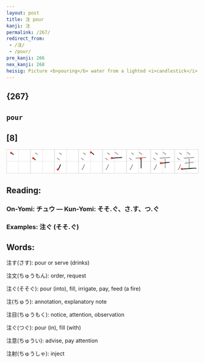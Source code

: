 ```yaml
---
layout: post
title: 注 pour
kanji: 注
permalink: /267/
redirect_from:
 - /注/
 - /pour/
pre_kanji: 266
nex_kanji: 268
heisig: Picture <b>pouring</b> water from a lighted <i>candlestick</i>. What could be more ridiculous, or simpler, as a way to recall this kanji?
---
```


## {267}

## `pour`

## [8]

<div class="stroke"><img src="../images/E6B3A8.png" /></div>

## Reading:

### On-Yomi: チュウ &mdash; Kun-Yomi: そそ.ぐ、さ.す、つ.ぐ

### Examples: 注ぐ (そそ.ぐ)

## Words:

注す(さす): pour or serve (drinks)

注文(ちゅうもん): order, request

注ぐ(そそぐ): pour (into), fill, irrigate, pay, feed (a fire)

注(ちゅう): annotation, explanatory note

注目(ちゅうもく): notice, attention, observation

注ぐ(つぐ): pour (in), fill (with)

注意(ちゅうい): advise, pay attention

注射(ちゅうしゃ): inject
